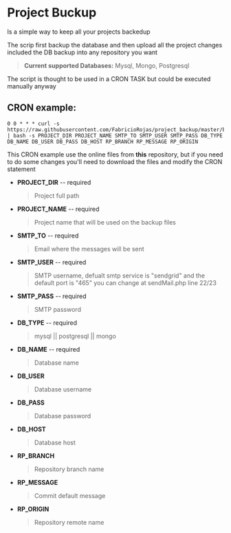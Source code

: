 # Project Buckup

Is a simple way to keep all your projects backedup

The scrip first backup the database and then upload all the project changes included the DB backup into any repository you want

> **Current supported Databases:** Mysql, Mongo, Postgresql


The script is thought to be used in a CRON TASK but could be executed manually anyway


## CRON example: 

```
0 0 * * * curl -s https://raw.githubusercontent.com/FabricioRojas/project_backup/master/backup.sh | bash -s PROJECT_DIR PROJECT_NAME SMTP_TO SMTP_USER SMTP_PASS DB_TYPE DB_NAME DB_USER DB_PASS DB_HOST RP_BRANCH RP_MESSAGE RP_ORIGIN
```
This CRON example use the online files from **this** repository, but if you need to do some changes you'll need to download the files and modify the CRON statement


- **PROJECT_DIR** -- required
    > Project full path

- **PROJECT_NAME** -- required
    > Project name that will be used on the backup files

- **SMTP_TO** -- required
    > Email where the messages will be sent

- **SMTP_USER** -- required
    > SMTP username, defualt smtp service is "sendgrid" and the default port is "465" you can change at sendMail.php line 22/23

- **SMTP_PASS** -- required
    > SMTP password

- **DB_TYPE** -- required
    > mysql || postgresql || mongo

- **DB_NAME** -- required
    > Database name

- **DB_USER**
    > Database username

- **DB_PASS**
    > Database password

- **DB_HOST** 
    > Database host

- **RP_BRANCH**
    > Repository branch name

- **RP_MESSAGE**
    > Commit default message

- **RP_ORIGIN**
    > Repository remote name
